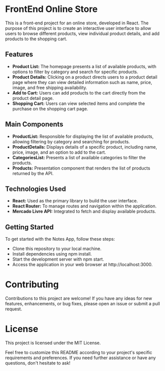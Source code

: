 # FrontEnd Online Store <br />
This is a front-end project for an online store, developed in React. The purpose of this project is to create an interactive user interface to allow users to browse different products, view individual product details, and add products to the shopping cart.

## Features <br />
- **Product List:** The homepage presents a list of available products, with options to filter by category and search for specific products.
- **Product Details:** Clicking on a product directs users to a product detail page where they can view detailed information such as name, price, image, and free shipping availability.
- **Add to Cart:** Users can add products to the cart directly from the product detail page.
- **Shopping Cart:** Users can view selected items and complete the purchase on the shopping cart page.

## Main Components <br />
- **ProductList:** Responsible for displaying the list of available products, allowing filtering by category and searching for products.
- **ProductDetails:** Displays details of a specific product, including name, price, image, and an option to add to the cart.
- **CategoriesList:** Presents a list of available categories to filter the products.
- **Products:** Presentation component that renders the list of products returned by the API.

## Technologies Used <br />
- **React:** Used as the primary library to build the user interface.
- **React Router:** To manage routes and navigation within the application.
- **Mercado Livre API:** Integrated to fetch and display available products.

## Getting Started <br />
To get started with the Notes App, follow these steps: <br />
- Clone this repository to your local machine.
- Install dependencies using npm install.
- Start the development server with npm start.
- Access the application in your web browser at http://localhost:3000.

# Contributing <br />
Contributions to this project are welcome! If you have any ideas for new features, enhancements, or bug fixes, please open an issue or submit a pull request.

# License <br />
This project is licensed under the MIT License.

Feel free to customize this README according to your project's specific requirements and preferences. If you need further assistance or have any questions, don't hesitate to ask!
